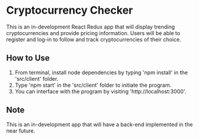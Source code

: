 # Cryptocurrency Checker
This is an in-development React Redux app that will display trending cryptocurrencies and provide pricing information. Users will be able to register and log-in to follow and track cryptocurrencies of their choice.

## How to Use
1. From terminal, install node dependencies by typing 'npm install' in the 'src/client' folder.
2. Type 'npm start' in the 'src/client' folder to initiate the program.
3. You can interface with the program by visiting 'http://localhost:3000'.

## Note
This is an in-development app that will have a back-end implemented in the near future.
